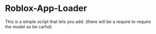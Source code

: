 # Roblox-App-Loader
This is a simple script that lets you add. (there will be a require to require the model so be carful)

